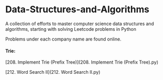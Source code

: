 # Data-Structures-and-Algorithms
A collection of efforts to master computer science data structures and algorithms, starting with solving Leetcode problems in Python

Problems under each company name are found online. 

#### Trie:

[208. Implement Trie (Prefix Tree)](208. Implement Trie (Prefix Tree).py)

[212. Word Search II](212. Word Search II.py) 
